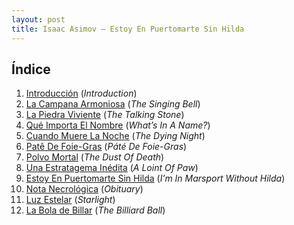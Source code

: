 ```yaml
---
layout: post
title: Isaac Asimov — Estoy En Puertomarte Sin Hilda
---
```


## Índice
1. [Introducción](/drogas/01-introduccion.html) (_Introduction_)
2. [La Campana Armoniosa](/drogas/02-la-campana-armoniosa.html) (_The Singing Bell_)
3. [La Piedra Viviente](/drogas/03-la-piedra-viviente.html) (_The Talking Stone_)
4. [Qué Importa El Nombre](/drogas/04-que-importa-el-nombre.html) (_What’s In A Name?_)
5. [Cuando Muere La Noche](/drogas/05-cuando-muere-la-noche.html) (_The Dying Night_)
6. [Patê De Foie-Gras](/drogas/06-pate-de-foie-gras.html) (_Páté De Foie-Gras_)
7. [Polvo Mortal](/drogas/07-polvo-mortal.html) (_The Dust Of Death_)
8. [Una Estratagema Inédita](/drogas/08-una-estratagema-inedita.html) (_A Loint Of Paw_)
9. [Estoy En Puertomarte Sin Hilda](/drogas/09-estoy-en-puertomarte-sin-hilda.html) (_I’m In Marsport Without Hilda_)
10. [Nota Necrológica](/drogas/10-nota-necrologica.html) (_Obituary_)
11. [Luz Estelar](/drogas/11-luz-estelar.html) (_Starlight_)
12. [La Bola de Billar](/drogas/12-la-bola-de-billar.html) (_The Billiard Ball_)

